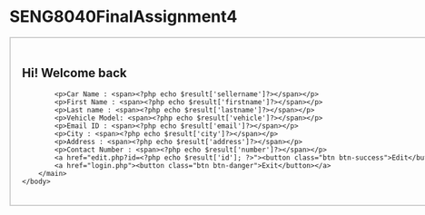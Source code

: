 # SENG8040FinalAssignment4

<?php
include('config.php');
$id = base64_decode($_REQUEST['id']);
$query = mysqli_query($conn,"SELECT * FROM register where id = '".$id."'") or die(mysql_error());
$result = mysqli_fetch_array($query,MYSQLI_ASSOC);
?>
<!DOCTYPE html>
<html lang="en">
	<head>
		<title>GreatDeal/View</title>
       <meta charset="utf-8">
  <meta name="viewport" content="width=device-width, initial-scale=1">
  <link rel="stylesheet" href="https://maxcdn.bootstrapcdn.com/bootstrap/4.3.1/css/bootstrap.min.css">
  <script src="https://ajax.googleapis.com/ajax/libs/jquery/3.4.1/jquery.min.js"></script>
  <script src="https://cdnjs.cloudflare.com/ajax/libs/popper.js/1.14.7/umd/popper.min.js"></script>
  <script src="https://maxcdn.bootstrapcdn.com/bootstrap/4.3.1/js/bootstrap.min.js"></script>
        <style>
		.editPage
{
	margin: 0 auto;
	width: 960px;
	border: 2px solid #ccc;
	padding: 20px;
}

.editButton
{
	padding: 12px 20px;
	background: tomato;
}

.submitButton
{
	background: mediumseagreen;
	padding: 12px 20px;
}
		</style>
	</head>
	<body>
		<main class="editPage">
			<h2 class="welcomeMessage">Hi! Welcome back <span><?php echo $result['firstname']?> </span></h2>
            
            
			<p>Car Name : <span><?php echo $result['sellername']?></span></p>
            <p>First Name : <span><?php echo $result['firstname']?></span></p>
			<p>Last name : <span><?php echo $result['lastname']?></span></p>
			<p>Vehicle Model: <span><?php echo $result['vehicle']?></span></p>
			<p>Email ID : <span><?php echo $result['email']?></span></p>
            <p>City : <span><?php echo $result['city']?></span></p>
			<p>Address : <span><?php echo $result['address']?></span></p>
			<p>Contact Number : <span><?php echo $result['number']?></span></p>
			<a href="edit.php?id=<?php echo $result['id']; ?>"><button class="btn btn-success">Edit</button></a>
            <a href="login.php"><button class="btn btn-danger">Exit</button></a>
		</main>		
	</body>
</html>

